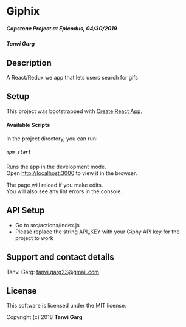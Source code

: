 # **Giphix**
#####  Capstone Project at Epicodus, 04/30/2019
##### Tanvi Garg  

## Description
A React/Redux we app that lets users search for gifs

## Setup
This project was bootstrapped with [Create React App](https://github.com/facebook/create-react-app).

#### Available Scripts

In the project directory, you can run:

##### `npm start`

Runs the app in the development mode.<br>
Open [http://localhost:3000](http://localhost:3000) to view it in the browser.

The page will reload if you make edits.<br>
You will also see any lint errors in the console.

## API Setup
* Go to src/actions/index.js
* Please replace the string API_KEY with your Giphy API key for the project to work

## Support and contact details

Tanvi Garg: [tanvi.garg23@gmail.com](mailto:tanvi.garg23@gmail.com)

## License <a name="mit-lic"></a>

This software is licensed under the MIT license.

Copyright (c) 2018 **Tanvi Garg**